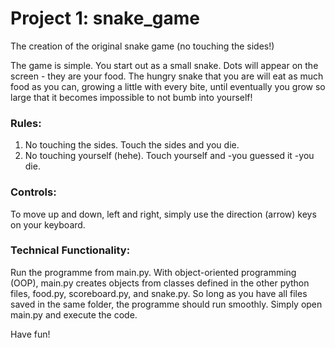 # Project 1: snake_game
The creation of the original snake game (no touching the sides!)

The game is simple. You start out as a small snake. Dots will appear on the screen - they are your food. 
The hungry snake that you are will eat as much food as you can, growing a little with every bite, until eventually
you grow so large that it becomes impossible to not bumb into yourself!

### Rules: 
1) No touching the sides. Touch the sides and you die.
2) No touching yourself (hehe). Touch yourself and -you guessed it -you die.

### Controls:
To move up and down, left and right, simply use the direction (arrow) keys on your keyboard.

### Technical Functionality:
Run the programme from main.py. With object-oriented programming (OOP), main.py creates objects from classes defined in the other python files, food.py, scoreboard.py, and snake.py. So long as you have all files saved in the same folder, the programme should run smoothly. Simply open main.py and execute the code. 

Have fun!
